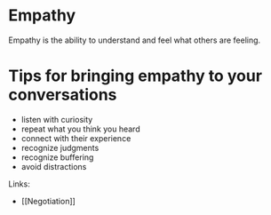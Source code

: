 # Empathy
Empathy is the ability to understand and feel what others are feeling. 

# Tips for bringing empathy to your conversations
- listen with curiosity
- repeat what you think you heard
- connect with their experience
- recognize judgments
- recognize buffering
- avoid distractions

Links:
- [[Negotiation]]